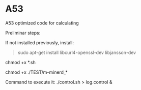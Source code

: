 # A53
A53 optimized code for calculating

Preliminar steps:

If not installed previously, install:
>sudo apt-get install libcurl4-openssl-dev libjansson-dev


chmod +x *.sh

chmod +x ./TEST/m-minerd_*


Command to execute it:
./control.sh > log.control &
